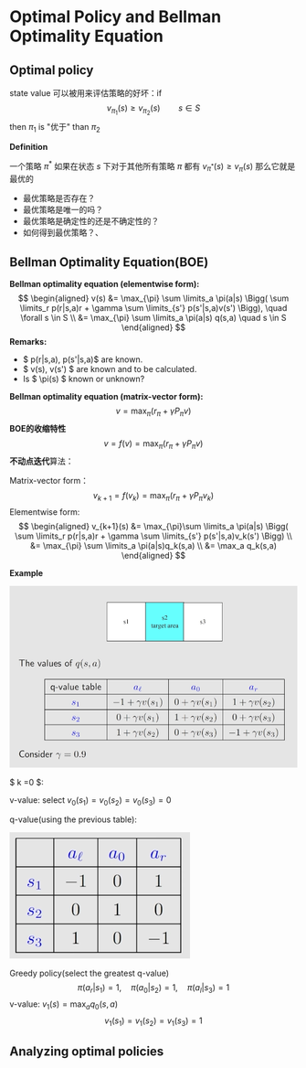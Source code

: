 # Optimal Policy and Bellman Optimality Equation

## Optimal policy

state value 可以被用来评估策略的好坏：if
$$
v_{\pi_1}(s) \geq v_{\pi_2}(s) \qquad s \in S
$$
then $\pi_1$ is "优于" than $\pi_2$



**Definition**

一个策略 $\pi^*$ 如果在状态 $s$ 下对于其他所有策略 $\pi$ 都有 $v_{\pi^*}(s) \geq v_{\pi}(s)$ 那么它就是最优的

- 最优策略是否存在？
- 最优策略是唯一的吗？
- 最优策略是确定性的还是不确定性的？
- 如何得到最优策略？、





## Bellman Optimality Equation(BOE)

**Bellman optimality equation (elementwise form):**
$$
\begin{aligned}
v(s) &= \max_{\pi} \sum \limits_a \pi(a|s) \Bigg( \sum \limits_r p(r|s,a)r + \gamma \sum \limits_{s'} p(s'|s,a)v(s') \Bigg), \quad \forall s \in S \\
	 &= \max_{\pi} \sum \limits_a \pi(a|s) q(s,a) \quad s \in S
\end{aligned}
$$
**Remarks:**

-  $ p(r|s,a), p(s'|s,a)$ are known.
- $ v(s), v(s') $ are known and to be calculated.
- Is $ \pi(s) $ known or unknown?





**Bellman optimality equation (matrix-vector form):**
$$
v = \max_{\pi} (r_{\pi} + \gamma P_{\pi}v)
$$
**BOE的收缩特性**
$$
v = f(v) = \max_{\pi}(r_{\pi}+\gamma P_{\pi}v)
$$
**不动点迭代**算法：

Matrix-vector form：
$$
v_{k+1} = f(v_{k}) = \max_{\pi}(r_{\pi}+\gamma P_{\pi}v_k)
$$
Elementwise form:
$$
\begin{aligned}
v_{k+1}(s) &= \max_{\pi}\sum \limits_a \pi(a|s) \Bigg( \sum \limits_r p(r|s,a)r + \gamma \sum \limits_{s'} p(s'|s,a)v_k(s') \Bigg) \\
		   &= \max_{\pi} \sum \limits_a \pi(a|s)q_k(s,a) \\
		   &= \max_a q_k(s,a)
\end{aligned}
$$


**Example**

![](./img/2-5.png)

$ k =0 $:

v-value: select $v_0(s_1) = v_0(s_2) = v_0(s_3) = 0$

q-value(using the previous table):

![](./img/2-6.png)

Greedy policy(select the greatest q-value)
$$
\pi(a_r|s_1) = 1, \quad \pi(a_0|s_2) = 1, \quad \pi(a_l|s_3) = 1
$$
v-value: $v_1(s) = \max_a q_0(s,a)$
$$
v_1(s_1) = v_1(s_2) = v_1(s_3) = 1
$$


## Analyzing optimal policies



